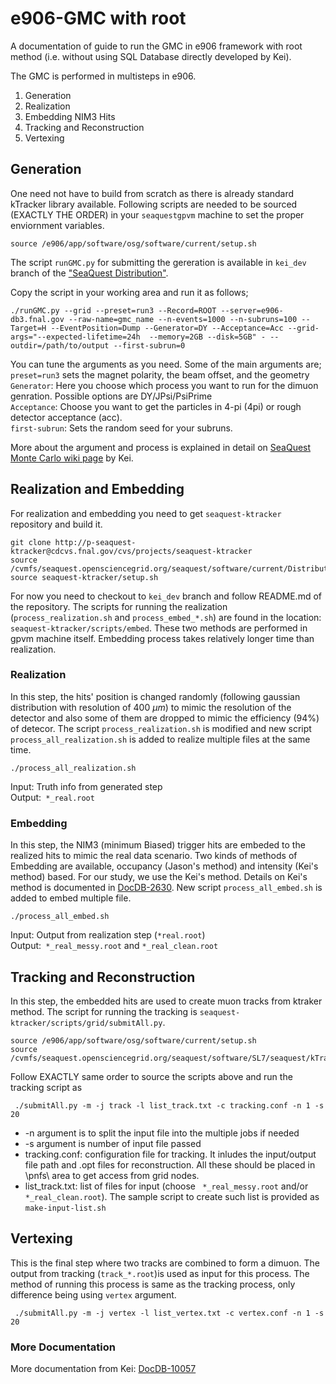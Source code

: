 # e906-GMC with root
A documentation of guide to run the GMC in e906 framework with root method (i.e. without using SQL Database directly developed by Kei). 

The GMC is performed in multisteps in e906.
1. Generation
2. Realization
3. Embedding NIM3 Hits
4. Tracking and Reconstruction
5. Vertexing

## Generation

One need not have to build from scratch as there is already standard kTracker library available. Following scripts are needed to be sourced (EXACTLY THE ORDER) in your `seaquestgpvm` machine to set the proper enviornment variables.

```
source /e906/app/software/osg/software/current/setup.sh
``` 

The script `runGMC.py` for submitting the gereration is available in `kei_dev` branch of the ["SeaQuest Distribution"](https://cdcvs.fnal.gov/redmine/projects/seaquest-distribution/repository/show/seaquest_scripts?utf8=%E2%9C%93&rev=kei_dev). 

Copy the script in your working area and run it as follows;
```
./runGMC.py --grid --preset=run3 --Record=ROOT --server=e906-db3.fnal.gov --raw-name=gmc_name --n-events=1000 --n-subruns=100 --Target=H --EventPosition=Dump --Generator=DY --Acceptance=Acc --grid-args="--expected-lifetime=24h  --memory=2GB --disk=5GB" - --outdir=/path/to/output --first-subrun=0
``` 
You can tune the arguments as you need. Some of the main arguments are;\
`preset=run3` sets the magnet polarity, the beam offset, and the geometry\
`Generator`: Here you choose which process you want to run for the dimuon genration. Possible options are DY/JPsi/PsiPrime\
`Acceptance`: Choose you want to get the particles in 4-pi (4pi) or rough detector acceptance (acc).\
`first-subrun`: Sets the random seed for your subruns.

More about the argument and process is explained in detail on [SeaQuest Monte Carlo wiki page](https://cdcvs.fnal.gov/redmine/projects/seaquest-gmc/wiki/Running_GMC_on_Fermigrid) by Kei.

## Realization and Embedding 

For realization and embedding you need to get `seaquest-ktracker` repository and build it.
```
git clone http://p-seaquest-ktracker@cdcvs.fnal.gov/cvs/projects/seaquest-ktracker
source /cvmfs/seaquest.opensciencegrid.org/seaquest/software/current/Distribution/setup/setup.sh
source seaquest-ktracker/setup.sh
``` 
For now you need to checkout to `kei_dev` branch and follow README.md of the repository. The scripts for running the realization (`process_realization.sh` and `process_embed_*.sh`) are found in the location: `seaquest-ktracker/scripts/embed`. These two methods are performed in gpvm machine itself. Embedding process takes relatively longer time than realization.

### Realization

In this step, the hits' position is changed randomly (following gaussian distribution with resolution of 400 $\mu m$) to mimic the resolution of the detector and also some of them are dropped to mimic the efficiency (94%) of detecor. The script `process_realization.sh` is modified and new script `process_all_realization.sh` is added to realize multiple files at the same time.

```
./process_all_realization.sh
```

Input: Truth info from generated step\
Output:` *_real.root`
 
### Embedding

In this step, the NIM3 (minimum Biased) trigger hits are embeded to the realized hits to mimic the real data scenario. Two kinds of methods of Embedding are available, occupancy (Jason's method) and intensity (Kei's method) based. For our study, we use the Kei's method. Details on Kei's method is documented in [DocDB-2630](https://seaquest-docdb.fnal.gov/cgi-bin/sso/RetrieveFile?docid=2630&filename=messyMC.pdf&version=2). New script `process_all_embed.sh` is added to embed multiple file. 

```
./process_all_embed.sh
```

Input: Output from realization step (`*real.root`)\
Output:` *_real_messy.root` and `*_real_clean.root`

## Tracking and Reconstruction

In this step, the embedded hits are used to create muon tracks from ktraker method. The script for running the tracking is `seaquest-ktracker/scripts/grid/submitAll.py`.  

```
source /e906/app/software/osg/software/current/setup.sh
source /cvmfs/seaquest.opensciencegrid.org/seaquest/software/SL7/seaquest/kTrackerRun5/setup.sh
```

Follow EXACTLY same order to source the scripts above and run the tracking script as

```
 ./submitAll.py -m -j track -l list_track.txt -c tracking.conf -n 1 -s 20
```
- -n argument is to split the input file into the multiple jobs if needed
- -s argument is number of input file passed
- tracking.conf: configuration file for tracking. It inludes the input/output file path and .opt files for reconstruction. All these should be placed in \pnfs\ area to get access from grid nodes.
- list\_track.txt: list of files for input (choose ` *_real_messy.root` and/or `*_real_clean.root`). The sample script to create such list is provided as `make-input-list.sh`

 
## Vertexing
This is the final step where two tracks are combined to form a dimuon. The output from tracking (`track_*.root`)is used as input for this process. The method of running this process is same as the tracking process, only difference being using `vertex` argument.

```
 ./submitAll.py -m -j vertex -l list_vertex.txt -c vertex.conf -n 1 -s 20
```
### More Documentation
More documentation from Kei: [DocDB-10057](https://seaquest-docdb.fnal.gov/cgi-bin/sso/RetrieveFile?docid=10057&filename=2022-06-28%20.pdf&version=3)
